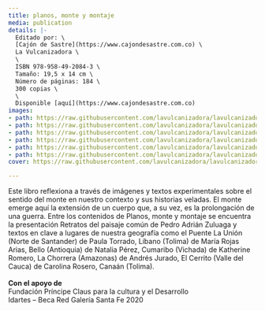 ```yaml
---
title: planos, monte y montaje
media: publication
details: |-
  Editado por: \
  [Cajón de Sastre](https://www.cajondesastre.com.co) \
  La Vulcanizadora \
  \
  ISBN 978-958-49-2084-3 \
  Tamaño: 19,5 x 14 cm \
  Número de páginas: 184 \
  300 copias \
  \
  Disponible [aquí](https://www.cajondesastre.com.co)
images:
- path: https://raw.githubusercontent.com/lavulcanizadora/lavulcanizadora/main/uploads/planos-monte-montaje/planos-monte-montaje-1.jpg
- path: https://raw.githubusercontent.com/lavulcanizadora/lavulcanizadora/main/uploads/planos-monte-montaje/planos-monte-montaje-2.jpg
- path: https://raw.githubusercontent.com/lavulcanizadora/lavulcanizadora/main/uploads/planos-monte-montaje/planos-monte-montaje-3.jpg
- path: https://raw.githubusercontent.com/lavulcanizadora/lavulcanizadora/main/uploads/planos-monte-montaje/planos-monte-montaje-4.jpg
- path: https://raw.githubusercontent.com/lavulcanizadora/lavulcanizadora/main/uploads/planos-monte-montaje/planos-monte-montaje-5.jpg
- path: https://raw.githubusercontent.com/lavulcanizadora/lavulcanizadora/main/uploads/planos-monte-montaje/planos-monte-montaje-6.jpg
cover: https://raw.githubusercontent.com/lavulcanizadora/lavulcanizadora/main/uploads/project-covers/planosmontemontaje-cover.png

---
```

Este libro reflexiona a través de imágenes y textos experimentales sobre el sentido del monte en nuestro contexto y sus historias veladas. El monte emerge aquí la extensión de un cuerpo que, a su vez, es la prolongación de una guerra. Entre los contenidos de Planos, monte y montaje se encuentra la presentación Retratos del paisaje común de Pedro Adrián Zuluaga y textos en clave a lugares de nuestra geografía como el Puente La Unión (Norte de Santander) de Paula Torrado, Líbano (Tolima) de María Rojas Arias, Bello (Antioquia) de Natalia Pérez, Cumaribo (Vichada) de Katherine Romero, La Chorrera (Amazonas) de Andrés Jurado, El Cerrito (Valle del Cauca) de Carolina Rosero, Canaán (Tolima).
<br>
<br>
**Con el apoyo de**
<br>
Fundación Príncipe Claus para la cultura y el Desarrollo<br>
Idartes – Beca Red Galería Santa Fe 2020